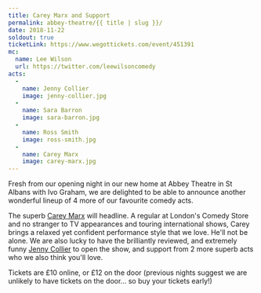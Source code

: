```yaml
---
title: Carey Marx and Support
permalink: abbey-theatre/{{ title | slug }}/
date: 2018-11-22
soldout: true
ticketLink: https://www.wegottickets.com/event/451391
mc:
  name: Lee Wilson
  url: https://twitter.com/leewilsoncomedy
acts:
  -
    name: Jenny Collier
    image: jenny-collier.jpg
  -
    name: Sara Barron
    image: sara-barron.jpg
  -
    name: Ross Smith
    image: ross-smith.jpg
  -
    name: Carey Marx
    image: carey-marx.jpg
---
```


Fresh from our opening night in our new home at Abbey Theatre in St Albans with Ivo Graham, we are delighted to be able to announce another wonderful lineup of 4 more of our favourite comedy acts.

The superb [Carey Marx](https://www.careymarx.com/) will headline. A regular at London's Comedy Store and no stranger to TV appearances and touring international shows, Carey brings a relaxed yet confident performance style that we love. He'll not be alone. We are also lucky to have the brilliantly reviewed, and extremely funny [Jenny Collier](https://www.jennycolliercomedy.com/about.html) to open the show, and support from 2 more superb acts who we also think you'll love.

Tickets are £10 online, or £12 on the door (previous nights suggest we are unlikely to have tickets on the door... so buy your tickets early!)



